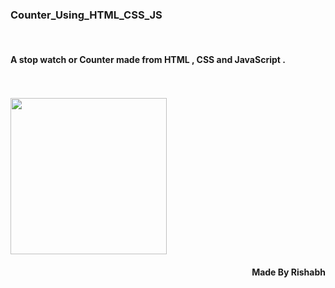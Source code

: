 ### Counter_Using_HTML_CSS_JS
<br>
<h4>A stop watch or Counter made from HTML , CSS and JavaScript .<h4>
<br><br>
<img src="https://user-images.githubusercontent.com/38128234/56496474-35a26880-6517-11e9-9903-4cec42b5f6b0.jpg" width="250px" height="250px">
  <h4 align="right">Made By Rishabh</h4>

